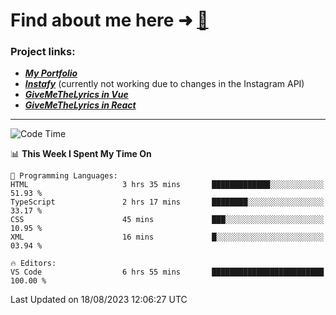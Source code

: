 # Find about me here ➜ [🧑](https://pauabella.dev)

### Project links:
- ***[My Portfolio](https://pauabella.dev)***
- ***[Instafy](https://instafy.me)*** (currently not working due to changes in the Instagram API)
- ***[GiveMeTheLyrics in Vue](https://lyrics.pauabella.dev)***
- ***[GiveMeTheLyrics in React](https://pauabella.dev/GiveMeTheLyrics)***

---
<!--START_SECTION:waka-->
![Code Time](http://img.shields.io/badge/Code%20Time-2%2C367%20hrs%2024%20mins-blue)

📊 **This Week I Spent My Time On** 

```text
💬 Programming Languages: 
HTML                     3 hrs 35 mins       █████████████░░░░░░░░░░░░   51.93 % 
TypeScript               2 hrs 17 mins       ████████░░░░░░░░░░░░░░░░░   33.17 % 
CSS                      45 mins             ███░░░░░░░░░░░░░░░░░░░░░░   10.95 % 
XML                      16 mins             █░░░░░░░░░░░░░░░░░░░░░░░░   03.94 % 

🔥 Editors: 
VS Code                  6 hrs 55 mins       █████████████████████████   100.00 % 
```


 Last Updated on 18/08/2023 12:06:27 UTC
<!--END_SECTION:waka-->
